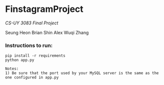 # FinstagramProject

<i> CS-UY 3083 Final Project </i>

Seung Heon Brian Shin
Alex Wuqi Zhang


### Instructions to run:
```
pip install -r requirements
python app.py

Notes: 
1) Be sure that the port used by your MySQL server is the same as the one configured in app.py
```
